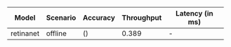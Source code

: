 | Model     | Scenario   | Accuracy   |   Throughput | Latency (in ms)   |
|-----------|------------|------------|--------------|-------------------|
| retinanet | offline    | ()         |        0.389 | -                 |
